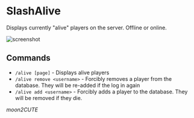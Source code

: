 SlashAlive
==========

Displays currently "alive" players on the server. Offline or online.

![screenshot](https://i.imgur.com/gC9yicT.png)

## Commands

* `/alive [page]` - Displays alive players
*  `/alive remove <username>` - Forcibly removes a player from the database. They will be re-added if the log in again
* `/alive add <username>` - Forcibly adds a player to the database. They will be removed if they die.

*moon2CUTE*
